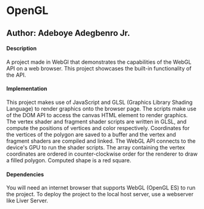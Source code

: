 # OpenGL

## Author: Adeboye Adegbenro Jr.

#### Description

A project made in WebGl that demonstrates the capabilities of the WebGL API on a web browser. This project showcases the built-in functionality of the API.

#### Implementation

This project makes use of JavaScript and GLSL (Graphics Library Shading Language) to render graphics onto the browser page. The scripts make use of the DOM API to access the canvas HTML element to render graphics. The vertex shader and fragment shader scripts are written in GLSL, and compute the positions of vertices and color respectively. Coordinates for the vertices of the polygon are saved to a buffer and the vertex and fragment shaders are compiled and linked. The WebGL API connects to the device's GPU to run the shader scripts. The array containing the vertex coordinates are ordered in counter-clockwise order for the renderer to draw a filled polygon. Computed shape is a red square. 


#### Dependencies

You will need an internet browser that supports WebGL (OpenGL ES) to run the project. To deploy the project to the local host server, use a webserver like Liver Server.